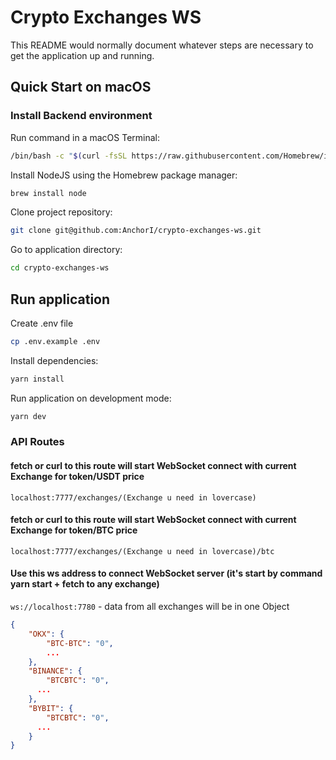 # Crypto Exchanges WS

This README would normally document whatever steps are necessary to get the
application up and running.

## Quick Start on macOS

### Install Backend environment

Run command in a macOS Terminal:

```zsh
/bin/bash -c "$(curl -fsSL https://raw.githubusercontent.com/Homebrew/install/master/install.sh)"
```

Install NodeJS using the Homebrew package manager:

```zsh
brew install node
```

Clone project repository:

```zsh
git clone git@github.com:AnchorI/crypto-exchanges-ws.git
```

Go to application directory:

```zsh
cd crypto-exchanges-ws
```

## Run application

Create .env file 
```zsh
cp .env.example .env
```

Install dependencies:

```zsh
yarn install
```

Run application on development mode:

```zsh
yarn dev
```


### API Routes
#### fetch or curl to this route will start WebSocket connect with current Exchange for token/USDT price

``localhost:7777/exchanges/(Exchange u need in lovercase)`` 

#### fetch or curl to this route will start WebSocket connect with current Exchange for token/BTC price

``localhost:7777/exchanges/(Exchange u need in lovercase)/btc``

#### Use this ws address to connect WebSocket server (it's start by command yarn start + fetch to any exchange)

``ws://localhost:7780`` - data from all exchanges will be in one Object

```json
{
    "OKX": {
        "BTC-BTC": "0",
        ...
    },
    "BINANCE": {
        "BTCBTC": "0",
      ...
    },
    "BYBIT": {
        "BTCBTC": "0",
      ...
    }
}
```